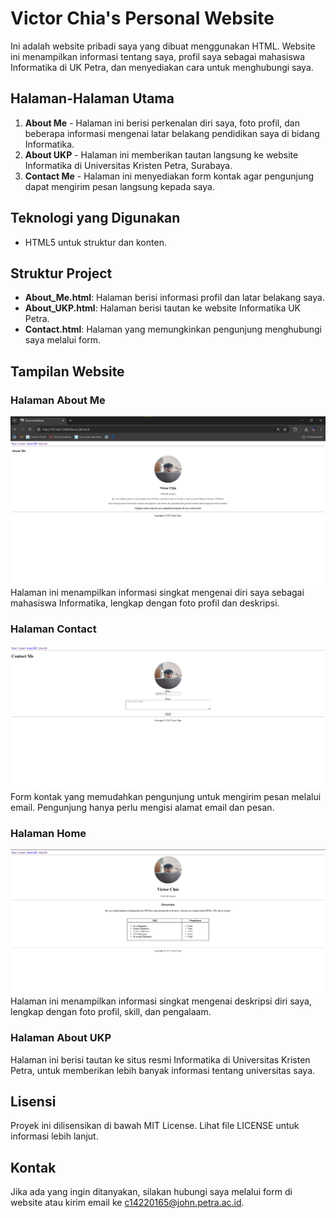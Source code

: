 # Victor Chia's Personal Website

Ini adalah website pribadi saya yang dibuat menggunakan HTML. Website ini menampilkan informasi tentang saya, profil saya sebagai mahasiswa Informatika di UK Petra, dan menyediakan cara untuk menghubungi saya.

## Halaman-Halaman Utama

1. **About Me** - Halaman ini berisi perkenalan diri saya, foto profil, dan beberapa informasi mengenai latar belakang pendidikan saya di bidang Informatika.
2. **About UKP** - Halaman ini memberikan tautan langsung ke website Informatika di Universitas Kristen Petra, Surabaya.
3. **Contact Me** - Halaman ini menyediakan form kontak agar pengunjung dapat mengirim pesan langsung kepada saya.

## Teknologi yang Digunakan

- HTML5 untuk struktur dan konten.

## Struktur Project

- **About_Me.html**: Halaman berisi informasi profil dan latar belakang saya.
- **About_UKP.html**: Halaman berisi tautan ke website Informatika UK Petra.
- **Contact.html**: Halaman yang memungkinkan pengunjung menghubungi saya melalui form.

## Tampilan Website

### Halaman About Me
![About Me](https://github.com/Arsenik12/Biodata_Website/blob/main/Assets/website_previews/About_Me.png)
Halaman ini menampilkan informasi singkat mengenai diri saya sebagai mahasiswa Informatika, lengkap dengan foto profil dan deskripsi.

### Halaman Contact
![Contact Me](https://github.com/Arsenik12/Biodata_Website/blob/main/Assets/website_previews/Contact.png)
Form kontak yang memudahkan pengunjung untuk mengirim pesan melalui email. Pengunjung hanya perlu mengisi alamat email dan pesan.

### Halaman Home
![Home](https://github.com/Arsenik12/Biodata_Website/blob/main/Assets/website_previews/Home.png)
Halaman ini menampilkan informasi singkat mengenai deskripsi diri saya, lengkap dengan foto profil, skill, dan pengalaam.

### Halaman About UKP
Halaman ini berisi tautan ke situs resmi Informatika di Universitas Kristen Petra, untuk memberikan lebih banyak informasi tentang universitas saya.

## Lisensi

Proyek ini dilisensikan di bawah MIT License. Lihat file LICENSE untuk informasi lebih lanjut.

## Kontak

Jika ada yang ingin ditanyakan, silakan hubungi saya melalui form di website atau kirim email ke [c14220165@john.petra.ac.id](mailto:c14220165@john.petra.ac.id).
